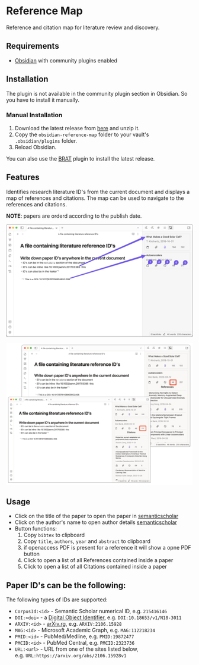 # Reference Map
Reference and citation map for literature review and discovery. 

## Requirements
- [Obsidian](https://obsidian.md/) with community plugins enabled

## Installation
The plugin is not available in the community plugin section in Obsidian. So you have to install it manually.

### Manual Installation
1. Download the latest release from [here](https://github.com/anoopkcn/obsidian-reference-map/releases) and unzip it.
2. Copy the `obsidian-reference-map` folder to your vault's `.obsidian/plugins` folder.
3. Reload Obsidian.

You can also use the [BRAT](https://github.com/TfTHacker/obsidian42-brat/) plugin to install the latest release.

## Features
Identifies research literature ID's from the current document and displays a map of references and citations. The map can be used to navigate to the references and citations.

**NOTE**: papers are orderd according to the publish date.

![obsidian-reference-map-demo](./images/obsidian-reference-map-demo.png)

![obsidian-reference-map-ref-cite](./images/obsidian-reference-map-ref-cite.png)

## Usage
- Click on the title of the paper to open the paper in [semanticscholar](https://www.semanticscholar.org/)
- Click on the author's name to open author details [semanticscholar](https://www.semanticscholar.org/)
- Button functions:
    1. Copy `bibtex` to clipboard
    2. Copy `title`, `authors`, `year` and `abstract` to clipboard
    3. if openaccess PDF is present for a reference it will show a opne PDF button
    4. Click to open a list of all References contained inside a paper
    5. Click to open a list of all Citations contained inside a paper

## Paper ID's can be the following:
The following types of IDs are supported:
- `CorpusId:<id>` - Semantic Scholar numerical ID, e.g. `215416146`
- `DOI:<doi>` - a [Digital Object Identifier](http://doi.org/), e.g. `DOI:10.18653/v1/N18-3011`
- `ARXIV:<id>` - [arXiv.rg](https://arxiv.org/), e.g. `ARXIV:2106.15928`
- `MAG:<id>` - Microsoft Academic Graph, e.g. `MAG:112218234`
- `PMID:<id>` - PubMed/Medline, e.g. `PMID:19872477`
- `PMCID:<id>` - PubMed Central, e.g. `PMCID:2323736`
- `URL:<url>` - URL from one of the sites listed below, e.g. `URL:https://arxiv.org/abs/2106.15928v1`
<!-- - `ACL:<id>` - Association for Computational Linguistics, e.g. `ACL:W12-3903` -->


